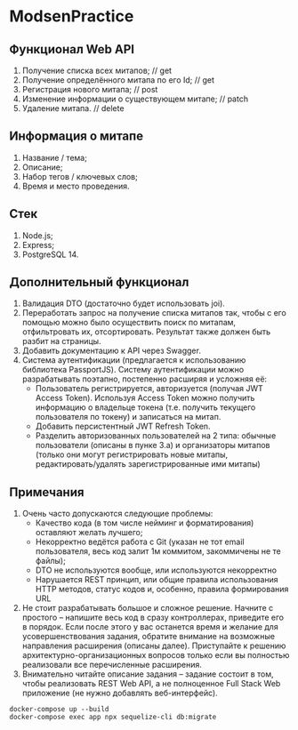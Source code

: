 ﻿# ModsenPractice

## Функционал Web API

1. Получение списка всех митапов; // get
2. Получение определённого митапа по его Id; // get
3. Регистрация нового митапа; // post
4. Изменение информации о существующем митапе; // patch
5. Удаление митапа. // delete

## Информация о митапе

1. Название / тема;
2. Описание;
3. Набор тегов / ключевых слов;
4. Время и место проведения.

## Стек

1. Node.js;
2. Express;
3. PostgreSQL 14.

## Дополнительный функционал

1. Валидация DTO (достаточно будет использовать joi).
2. Переработать запрос на получение списка митапов так, чтобы с его помощью можно было осуществить поиск по митапам, отфильтровать их, отсортировать. Результат также должен быть разбит на страницы.
3. Добавить документацию к API через Swagger.
4. Система аутентификации (предлагается к использованию библиотека PassportJS). Систему аутентификации можно разрабатывать поэтапно, постепенно расширяя и усложняя её:
   - Пользователь регистрируется, авторизуется (получая JWT Access Token). Используя Access Token можно получить информацию о владельце токена (т.е. получить текущего пользователя по токену) и записаться на митап.
   - Добавить персистентный JWT Refresh Token.
   - Разделить авторизованных пользователей на 2 типа: обычные пользователи (описаны в пунке 3.a) и организаторы митапов (только они могут регистрировать новые митапы, редактировать/удалять зарегистрированные ими митапы)

## Примечания

1. Очень часто допускаются следующие проблемы:
   - Качество кода (в том числе нейминг и форматирования) оставляют желать лучшего;
   - Некорректно ведётся работа с Git (указан не тот email пользователя, весь код залит 1м коммитом, закоммичены не те файлы);
   - DTO не используются вообще, или используются некорректно
   - Нарушается REST принцип, или общие правила использования HTTP методов, статус кодов и, особенно, правила формирования URL
2. Не стоит разрабатывать большое и сложное решение. Начните с простого – напишите весь код в сразу контроллерах, приведите его в порядок. Если после этого у вас останется время и желание для усовершенствования задания, обратите внимание на возможные направления расширения (описаны далее). Приступайте к решению архитектурно-организационных вопросов только если вы полностью реализовали все перечисленные расширения.
3. Внимательно читайте описание задания – задание состоит в том, чтобы реализовать REST Web API, а не полноценное Full Stack Web приложение (не нужно добавлять веб-интерфейс).
```
docker-compose up --build
docker-compose exec app npx sequelize-cli db:migrate
```
